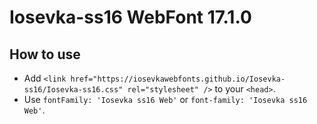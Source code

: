 # Iosevka-ss16 WebFont 17.1.0

## How to use

- Add `<link href="https://iosevkawebfonts.github.io/Iosevka-ss16/Iosevka-ss16.css" rel="stylesheet" />` to your `<head>`.
- Use `fontFamily: 'Iosevka ss16 Web'` or `font-family: 'Iosevka ss16 Web'`.
